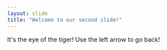 ```yaml
---
layout: slide
title: "Welcome to our second slide!"
---
```

It's the eye of the tiger!
Use the left arrow to go back!
